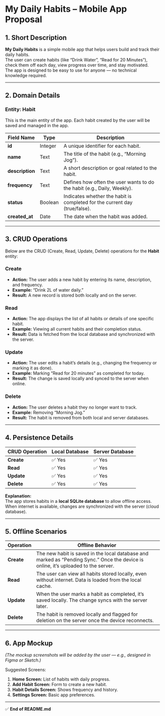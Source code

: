 # My Daily Habits – Mobile App Proposal

## 1. Short Description

**My Daily Habits** is a simple mobile app that helps users build and track their daily habits.  
The user can create habits (like “Drink Water”, “Read for 20 Minutes”), check them off each day, view progress over time, and stay motivated.  
The app is designed to be easy to use for anyone — no technical knowledge required.

---

## 2. Domain Details

### **Entity: Habit**

This is the main entity of the app. Each habit created by the user will be saved and managed in the app.

| Field Name | Type | Description |
|-------------|------|-------------|
| **id** | Integer | A unique identifier for each habit. |
| **name** | Text | The title of the habit (e.g., “Morning Jog”). |
| **description** | Text | A short description or goal related to the habit. |
| **frequency** | Text | Defines how often the user wants to do the habit (e.g., Daily, Weekly). |
| **status** | Boolean | Indicates whether the habit is completed for the current day (true/false). |
| **created_at** | Date | The date when the habit was added. |

---

## 3. CRUD Operations

Below are the CRUD (Create, Read, Update, Delete) operations for the **Habit** entity:

### **Create**
- **Action:** The user adds a new habit by entering its name, description, and frequency.  
- **Example:** “Drink 2L of water daily.”  
- **Result:** A new record is stored both locally and on the server.

### **Read**
- **Action:** The app displays the list of all habits or details of one specific habit.  
- **Example:** Viewing all current habits and their completion status.  
- **Result:** Data is fetched from the local database and synchronized with the server.

### **Update**
- **Action:** The user edits a habit’s details (e.g., changing the frequency or marking it as done).  
- **Example:** Marking “Read for 20 minutes” as completed for today.  
- **Result:** The change is saved locally and synced to the server when online.

### **Delete**
- **Action:** The user deletes a habit they no longer want to track.  
- **Example:** Removing “Morning Jog.”  
- **Result:** The habit is removed from both local and server databases.

---

## 4. Persistence Details

| CRUD Operation | Local Database | Server Database |
|----------------|----------------|----------------|
| **Create** | ✅ Yes | ✅ Yes |
| **Read** | ✅ Yes | ✅ Yes |
| **Update** | ✅ Yes | ✅ Yes |
| **Delete** | ✅ Yes | ✅ Yes |

**Explanation:**  
The app stores habits in a **local SQLite database** to allow offline access.  
When internet is available, changes are synchronized with the server (cloud database).

---

## 5. Offline Scenarios

| Operation | Offline Behavior |
|------------|------------------|
| **Create** | The new habit is saved in the local database and marked as “Pending Sync.” Once the device is online, it’s uploaded to the server. |
| **Read** | The user can view all habits stored locally, even without internet. Data is loaded from the local cache. |
| **Update** | When the user marks a habit as completed, it’s saved locally. The change syncs with the server later. |
| **Delete** | The habit is removed locally and flagged for deletion on the server once the device reconnects. |

---

## 6. App Mockup

*(The mockup screenshots will be added by the user — e.g., designed in Figma or Sketch.)*

Suggested Screens:
1. **Home Screen:** List of habits with daily progress.
2. **Add Habit Screen:** Form to create a new habit.
3. **Habit Details Screen:** Shows frequency and history.
4. **Settings Screen:** Basic app preferences.

---

✅ **End of README.md**
